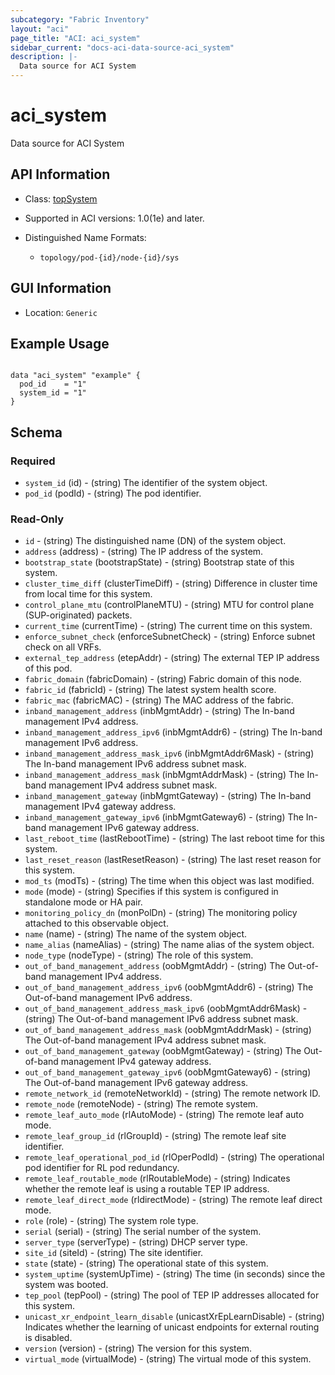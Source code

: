 ```yaml
---
subcategory: "Fabric Inventory"
layout: "aci"
page_title: "ACI: aci_system"
sidebar_current: "docs-aci-data-source-aci_system"
description: |-
  Data source for ACI System
---
```


# aci_system #

Data source for ACI System

## API Information ##

* Class: [topSystem](https://pubhub.devnetcloud.com/media/model-doc-latest/docs/app/index.html#/objects/topSystem/overview)

* Supported in ACI versions: 1.0(1e) and later.

* Distinguished Name Formats:
  - `topology/pod-{id}/node-{id}/sys`

## GUI Information ##

* Location: `Generic`

## Example Usage ##

```hcl

data "aci_system" "example" {
  pod_id    = "1"
  system_id = "1"
}

```

## Schema ##

### Required ###

* `system_id` (id) - (string) The identifier of the system object.
* `pod_id` (podId) - (string) The pod identifier.

### Read-Only ###

* `id` - (string) The distinguished name (DN) of the system object.
* `address` (address) - (string) The IP address of the system.
* `bootstrap_state` (bootstrapState) - (string) Bootstrap state of this system.
* `cluster_time_diff` (clusterTimeDiff) - (string) Difference in cluster time from local time for this system.
* `control_plane_mtu` (controlPlaneMTU) - (string) MTU for control plane (SUP-originated) packets.
* `current_time` (currentTime) - (string) The current time on this system.
* `enforce_subnet_check` (enforceSubnetCheck) - (string) Enforce subnet check on all VRFs.
* `external_tep_address` (etepAddr) - (string) The external TEP IP address of this pod.
* `fabric_domain` (fabricDomain) - (string) Fabric domain of this node.
* `fabric_id` (fabricId) - (string) The latest system health score.
* `fabric_mac` (fabricMAC) - (string) The MAC address of the fabric.
* `inband_management_address` (inbMgmtAddr) - (string) The In-band management IPv4 address.
* `inband_management_address_ipv6` (inbMgmtAddr6) - (string) The In-band management IPv6 address.
* `inband_management_address_mask_ipv6` (inbMgmtAddr6Mask) - (string) The In-band management IPv6 address subnet mask.
* `inband_management_address_mask` (inbMgmtAddrMask) - (string) The In-band management IPv4 address subnet mask.
* `inband_management_gateway` (inbMgmtGateway) - (string) The In-band management IPv4 gateway address.
* `inband_management_gateway_ipv6` (inbMgmtGateway6) - (string) The In-band management IPv6 gateway address.
* `last_reboot_time` (lastRebootTime) - (string) The last reboot time for this system.
* `last_reset_reason` (lastResetReason) - (string) The last reset reason for this system.
* `mod_ts` (modTs) - (string) The time when this object was last modified.
* `mode` (mode) - (string) Specifies if this system is configured in standalone mode or HA pair.
* `monitoring_policy_dn` (monPolDn) - (string) The monitoring policy attached to this observable object.
* `name` (name) - (string) The name of the system object.
* `name_alias` (nameAlias) - (string) The name alias of the system object.
* `node_type` (nodeType) - (string) The role of this system.
* `out_of_band_management_address` (oobMgmtAddr) - (string) The Out-of-band management IPv4 address.
* `out_of_band_management_address_ipv6` (oobMgmtAddr6) - (string) The Out-of-band management IPv6 address.
* `out_of_band_management_address_mask_ipv6` (oobMgmtAddr6Mask) - (string) The Out-of-band management IPv6 address subnet mask.
* `out_of_band_management_address_mask` (oobMgmtAddrMask) - (string) The Out-of-band management IPv4 address subnet mask.
* `out_of_band_management_gateway` (oobMgmtGateway) - (string) The Out-of-band management IPv4 gateway address.
* `out_of_band_management_gateway_ipv6` (oobMgmtGateway6) - (string) The Out-of-band management IPv6 gateway address.
* `remote_network_id` (remoteNetworkId) - (string) The remote network ID.
* `remote_node` (remoteNode) - (string) The remote system.
* `remote_leaf_auto_mode` (rlAutoMode) - (string) The remote leaf auto mode.
* `remote_leaf_group_id` (rlGroupId) - (string) The remote leaf site identifier.
* `remote_leaf_operational_pod_id` (rlOperPodId) - (string) The operational pod identifier for RL pod redundancy.
* `remote_leaf_routable_mode` (rlRoutableMode) - (string) Indicates whether the remote leaf is using a routable TEP IP address.
* `remote_leaf_direct_mode` (rldirectMode) - (string) The remote leaf direct mode.
* `role` (role) - (string) The system role type.
* `serial` (serial) - (string) The serial number of the system.
* `server_type` (serverType) - (string) DHCP server type.
* `site_id` (siteId) - (string) The site identifier.
* `state` (state) - (string) The operational state of this system.
* `system_uptime` (systemUpTime) - (string) The time (in seconds) since the system was booted.
* `tep_pool` (tepPool) - (string) The pool of TEP IP addresses allocated for this system.
* `unicast_xr_endpoint_learn_disable` (unicastXrEpLearnDisable) - (string) Indicates whether the learning of unicast endpoints for external routing is disabled.
* `version` (version) - (string) The version for this system.
* `virtual_mode` (virtualMode) - (string) The virtual mode of this system.

